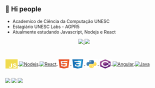  ## 👋 Hi people
- Academico de Ciência da Computação UNESC 
- Estagiário UNESC Labs - AGPR5
- Atualmente estudando Javascript, Nodejs e React


<div align="center">
  <a href="https://github.com/Lucas-OF28">
  <img height="180em" src="https://github-readme-stats.vercel.app/api?username=Lucas-OF28&show_icons=true&theme=dark&include_all_commits=true&count_private=true"/>
  <img height="180em" src="https://github-readme-stats.vercel.app/api/top-langs/?username=Lucas-OF28&layout=compact&langs_count=7&theme=dark"/>
</div>

## 

<div style="display: inline_block"><br>
  <img align="center" alt="Javascript" height="30" width="40" src="https://raw.githubusercontent.com/devicons/devicon/master/icons/javascript/javascript-plain.svg">
  <img align="center" alt="Nodejs" height="30" width="40" src="https://cdn.jsdelivr.net/gh/devicons/devicon/icons/nodejs/nodejs-original.svg"">
  <img align="center" alt="React" height="30" width="40" src="https://cdn.jsdelivr.net/gh/devicons/devicon/icons/react/react-original.svg"">
  <img align="center" alt="HTML" height="30" width="40" src="https://raw.githubusercontent.com/devicons/devicon/master/icons/html5/html5-original.svg">
  <img align="center" alt="CSS" height="30" width="40" src="https://raw.githubusercontent.com/devicons/devicon/master/icons/css3/css3-original.svg">
  <img align="center" alt="Python" height="30" width="40" src="https://raw.githubusercontent.com/devicons/devicon/master/icons/python/python-original.svg">
  <img align="center" alt="Csharp" height="30" width="40" src="https://raw.githubusercontent.com/devicons/devicon/master/icons/csharp/csharp-original.svg">
   <img align="center" alt="Angular" height="30" width="40" src="https://cdn.jsdelivr.net/gh/devicons/devicon/icons/angularjs/angularjs-plain.svg" ">
   <img align="center" alt="Java" height="30" width="40"  src="https://cdn.jsdelivr.net/gh/devicons/devicon/icons/java/java-original.svg"" ">
</div>

##

<div> 
  <a href="https://instagram.com/lucasfabris0" target="_blank"><img src="https://img.shields.io/badge/-Instagram-%23E4405F?style=for-the-badge&logo=instagram&logoColor=white" target="_blank"></a>
  <a href = "mailto:lucasfabris28@hotmail.com"><img src="https://img.shields.io/badge/-Gmail-%23333?style=for-the-badge&logo=gmail&logoColor=white" target="_blank"></a>
  <a href="https://www.linkedin.com/in/lucas-orestes-fabris-036835230" target="_blank"><img src="https://img.shields.io/badge/-LinkedIn-%230077B5?style=for-the-badge&logo=linkedin&logoColor=white" target="_blank"></a> 
</div> 

## 

